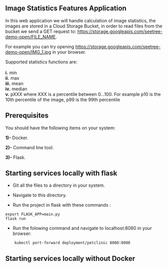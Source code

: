 ## Image Statistics Features Application 


In this web application we will handle calculation of image statistics, the images are stored in a Cloud Storage Bucket, in order to read files from the bucket we send a GET request to: https://storage.googleapis.com/seetree-demo-open/FILE_NAME.  

For example you can try opening https://storage.googleapis.com/seetree-demo-open/IMG_1.jpg in your browser.

Supported statistics functions are:
<br/><br/>
**i.** min
<br/>
**ii.** max
<br/>
**iii.** mean
<br/>
**iv.** median
<br/>
**v.** pXXX where XXX is a percentile between 0...100. For example p10 is the 10th percentile of the image, p99 is the 99th percentile
 ## Prerequisites

You should have the following items on your system:


**1)-** Docker.


**2)-** Command line tool.


**3)-** Flask.


## Starting services locally with flask
*  Git all the files to a directory in your system.

* Navigate to this directory.


* Run the project in flask with these commands :


`export FLASK_APP=main.py`
</br>
`flask run`

* Run the folowing command and navigate to localhost:8080 in your browser:


`    kubectl port-forward deployment/petclinic 8080:8080` 
## Starting services locally without Docker

